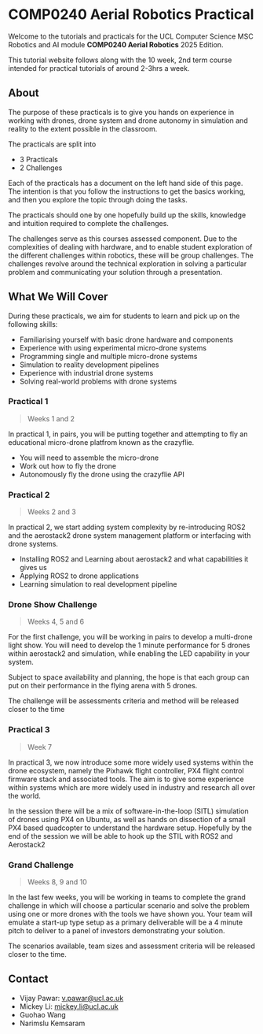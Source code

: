# COMP0240 Aerial Robotics Practical

Welcome to the tutorials and practicals for the UCL Computer Science MSC Robotics and AI module **COMP0240 Aerial Robotics** 2025 Edition. 

This tutorial website follows along with the 10 week, 2nd term course intended for practical tutorials of around 2-3hrs a week. 

## About

The purpose of these practicals is to give you hands on experience in working with drones, drone system and drone autonomy in simulation and reality to the extent possible in the classroom.  

The practicals are split into 
- 3 Practicals
- 2 Challenges

Each of the practicals has a document on the left hand side of this page. The intention is that you follow the instructions to get the basics working, and then you explore the topic through doing the tasks. 

The practicals should one by one hopefully build up the skills, knowledge and intuition required to complete the challenges.

The challenges serve as this courses assessed component. Due to the complexities of dealing with hardware, and to enable student exploration of the different challenges within robotics, these will be group challenges. The challenges revolve around the technical exploration in solving a particular problem and communicating your solution through a presentation. 

## What We Will Cover

During these practicals, we aim for students to learn and pick up on the following skills:

- Familiarising yourself with basic drone hardware and components 
- Experience with using experimental micro-drone systems 
- Programming single and multiple micro-drone systems 
- Simulation to reality development pipelines
- Experience with industrial drone systems
- Solving real-world problems with drone systems 

### Practical 1 

> Weeks 1 and 2

In practical 1, in pairs, you will be putting together and attempting to fly an educational micro-drone platfrom known as the crazyflie. 
- You will need to assemble the micro-drone
- Work out how to fly the drone
- Autonomously fly the drone using the crazyflie API

### Practical 2

> Weeks 2 and 3

In practical 2, we start adding system complexity by re-introducing ROS2 and the aerostack2 drone system management platform or interfacing with drone systems. 
- Installing ROS2 and Learning about aerostack2 and what capabilities it gives us
- Applying ROS2 to drone applications 
- Learning simulation to real development pipeline 

### Drone Show Challenge

> Weeks 4, 5 and 6

For the first challenge, you will be working in pairs to develop a multi-drone light show. You will need to develop the 1 minute performance for 5 drones within aerostack2 and simulation, while enabling the LED capability in your system. 

Subject to space availability and planning, the hope is that each group can put on their performance in the flying arena with 5 drones. 

The challenge will be assessments criteria and method will be released closer to the time 

### Practical 3

> Week 7

In practical 3, we now introduce some more widely used systems within the drone ecosystem, namely the Pixhawk flight controller, PX4 flight control firmware stack and associated tools. The aim is to give some experience within systems which are more widely used in industry and research all over the world. 

In the session there will be a mix of software-in-the-loop (SITL) simulation of drones using PX4 on Ubuntu, as well as hands on dissection of a small PX4 based quadcopter to understand the hardware setup. Hopefully by the end of the session we will be able to hook up the STIL with ROS2 and Aerostack2

### Grand Challenge

> Weeks 8, 9 and 10

In the last few weeks, you will be working in teams to complete the grand challenge in which will choose a particular scenario and solve the problem using one or more drones with the tools we have shown you. Your team will emulate a start-up type setup as a primary deliverable will be a 4 minute pitch to deliver to a panel of investors demonstrating your solution. 

The scenarios available, team sizes and assessment criteria will be released closer to the time.

## Contact

- Vijay Pawar: [v.pawar@ucl.ac.uk](v.pawar@ucl.ac.uk)
- Mickey Li: [mickey.li@ucl.ac.uk](mickey.li@ucl.ac.uk)
- Guohao Wang
- Narimslu Kemsaram